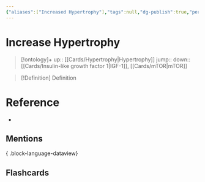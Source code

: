 ```yaml
---
{"aliases":["Increased Hypertrophy"],"tags":null,"dg-publish":true,"permalink":"/cards/increase-hypertrophy/","dgPassFrontmatter":true}
---
```


# Increase Hypertrophy

> [!ontology]+
> up:: [[Cards/Hypertrophy\|Hypertrophy]]
> jump:: 
> down:: [[Cards/Insulin-like growth factor 1\|IGF-1]], [[Cards/mTOR\|mTOR]]

> [!Definition] Definition

# Reference

- 

## Mentions


{ .block-language-dataview}

## Flashcards